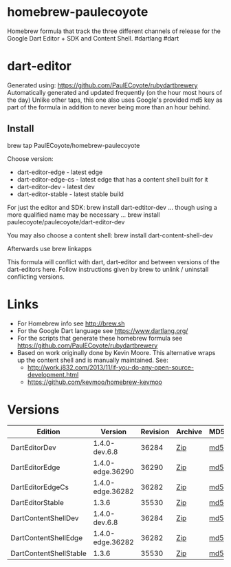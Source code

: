homebrew-paulecoyote
====================

Homebrew formula that track the three different channels of release for the Google Dart Editor + SDK and Content Shell.  #dartlang #dart

dart-editor
===========

Generated using: https://github.com/PaulECoyote/rubydartbrewery
Automatically generated and updated frequently (on the hour most hours of the day)
Unlike other taps, this one also uses Google's provided md5 key as part of the formula in addition to never being more than an hour behind.

Install
-------
brew tap PaulECoyote/homebrew-paulecoyote

Choose version:
* dart-editor-edge - latest edge
* dart-editor-edge-cs - latest edge that has a content shell built for it
* dart-editor-dev - latest dev
* dart-editor-stable - latest stable build

For just the editor and SDK:
brew install dart-edtitor-dev
... though using a more qualified name may be necessary ...
brew install paulecoyote/paulecoyote/dart-editor-dev

You may also choose a content shell:
brew install dart-content-shell-dev

Afterwards use 
brew linkapps

This formula will conflict with dart, dart-editor and between versions of the dart-editors here.  Follow instructions given by brew to unlink / uninstall conflicting versions.

Links
=====
* For Homebrew info see http://brew.sh
* For the Google Dart language see https://www.dartlang.org/
* For the scripts that generate these homebrew formula see https://github.com/PaulECoyote/rubydartbrewery
* Based on work originally done by Kevin Moore. This alternative wraps up the content shell and is manually maintained.  See: 
    * http://work.j832.com/2013/11/if-you-do-any-open-source-development.html
    * https://github.com/kevmoo/homebrew-kevmoo

Versions
========
| Edition | Version | Revision | Archive | MD5 | Notes |
| ------- | ------- | -------- | ------- | --- | ----- |
| DartEditorDev | 1.4.0-dev.6.8 | 36284 | [Zip](http://storage.googleapis.com/dart-archive/channels/dev/release/36284/editor/darteditor-macos-x64.zip) | [md5](http://storage.googleapis.com/dart-archive/channels/dev/release/36284/editor/darteditor-macos-x64.zip.md5sum) | [Changes](http://storage.googleapis.com/dart-archive/channels/dev/release/latest/changelog.html) |
| DartEditorEdge | 1.4.0-edge.36290 | 36290 | [Zip](http://storage.googleapis.com/dart-archive/channels/be/raw/36290/editor/darteditor-macos-x64.zip) | [md5](http://storage.googleapis.com/dart-archive/channels/be/raw/36290/editor/darteditor-macos-x64.zip.md5sum) | - |
| DartEditorEdgeCs | 1.4.0-edge.36282 | 36282 | [Zip](http://storage.googleapis.com/dart-archive/channels/be/raw/36282/editor/darteditor-macos-x64.zip) | [md5](http://storage.googleapis.com/dart-archive/channels/be/raw/36282/editor/darteditor-macos-x64.zip.md5sum) | - |
| DartEditorStable | 1.3.6 | 35530 | [Zip](http://storage.googleapis.com/dart-archive/channels/stable/release/35530/editor/darteditor-macos-x64.zip) | [md5](http://storage.googleapis.com/dart-archive/channels/stable/release/35530/editor/darteditor-macos-x64.zip.md5sum) | [Changes](http://storage.googleapis.com/dart-archive/channels/stable/release/latest/changelog.html) |
| DartContentShellDev | 1.4.0-dev.6.8 | 36284 | [Zip](http://storage.googleapis.com/dart-archive/channels/dev/release/36284/dartium/content_shell-macos-ia32-release.zip) | [md5](http://storage.googleapis.com/dart-archive/channels/dev/release/36284/dartium/content_shell-macos-ia32-release.zip.md5sum) | - |
| DartContentShellEdge | 1.4.0-edge.36282 | 36282 | [Zip](http://storage.googleapis.com/dart-archive/channels/be/raw/36282/dartium/content_shell-macos-ia32-release.zip) | [md5](http://storage.googleapis.com/dart-archive/channels/be/raw/36282/dartium/content_shell-macos-ia32-release.zip.md5sum) | - |
| DartContentShellStable | 1.3.6 | 35530 | [Zip](http://storage.googleapis.com/dart-archive/channels/stable/release/35530/dartium/content_shell-macos-ia32-release.zip) | [md5](http://storage.googleapis.com/dart-archive/channels/stable/release/35530/dartium/content_shell-macos-ia32-release.zip.md5sum) | - |
